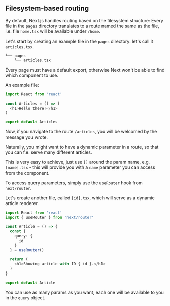 ## Filesystem-based routing

By default, Next.js handles routing based on the filesystem structure: 
Every file in the `pages` directory translates to a route named the same as the file, 
i.e. file `home.tsx` will be available under `/home`.

Let's start by creating an example file in the `pages` directory: let's call it `articles.tsx`. 

```
└── pages
    └── articles.tsx
```

Every page must have a default export, otherwise Next won't be able to find which component to use.

An example file:
```typescript jsx
import React from 'react'

const Articles = () => (
  <h1>Hello there!</h1>
)

export default Articles
```

Now, if you navigate to the route `/articles`, you will be welcomed by the message you wrote.

Naturally, you might want to have a dynamic parameter in a route, so that you can f.e. serve many different articles.

This is very easy to achieve, just use `[]` around the param name, e.g. `[name].tsx` - this will provide you with a `name` parameter you can access from the component.

To access query parameters, simply use the `useRouter` hook from `next/router`.

Let's create another file, called `[id].tsx`, which will serve as a dynamic article renderer.

```typescript jsx
import React from 'react'
import { useRouter } from 'next/router'

const Article = () => {
  const {
    query: {
      id
    } 
  } = useRouter()

  return (
    <h1>Showing article with ID { id }.</h1>
  )
}

export default Article
```

You can use as many params as you want, each one will be available to you in the `query` object.

